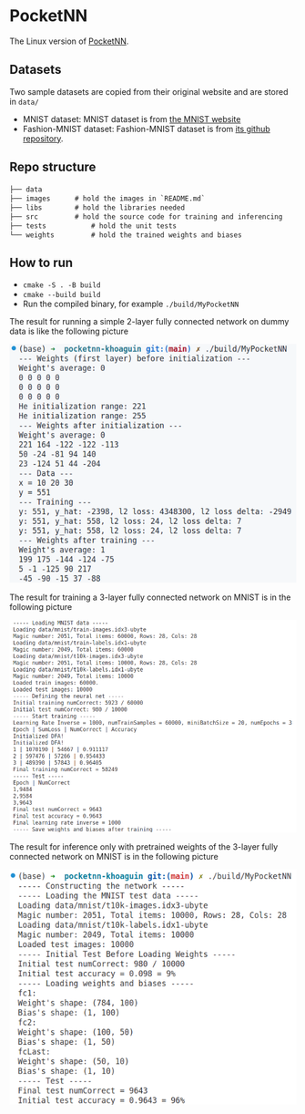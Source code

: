 # PocketNN
The Linux version of [PocketNN](https://github.com/jaewoosong/pocketnn). 
## Datasets
Two sample datasets are copied from their original website and are stored in `data/`
- MNIST dataset: MNIST dataset is from [the MNIST website](http://yann.lecun.com/exdb/mnist/)
- Fashion-MNIST dataset: Fashion-MNIST dataset is from [its github repository](https://github.com/zalandoresearch/fashion-mnist).

## Repo structure
```
├── data              
├── images      # hold the images in `README.md`
├── libs        # hold the libraries needed
├── src         # hold the source code for training and inferencing
├── tests           # hold the unit tests
└── weights         # hold the trained weights and biases
 ```
## How to run
- `cmake -S . -B build`
- `cmake --build build`
- Run the compiled binary, for example `./build/MyPocketNN`

The result for running a simple 2-layer fully connected network on dummy data is like the following picture

![](./images/fc_int_dfa_simple.png)

The result for training a 3-layer fully connected network on MNIST is in the following picture

![](./images/fc_int_dfa_mnist.png)

The result for inference only with pretrained weights of the 3-layer fully connected network on MNIST is in the following picture

![](./images/fc_int_dfa_mnist_inference.png)